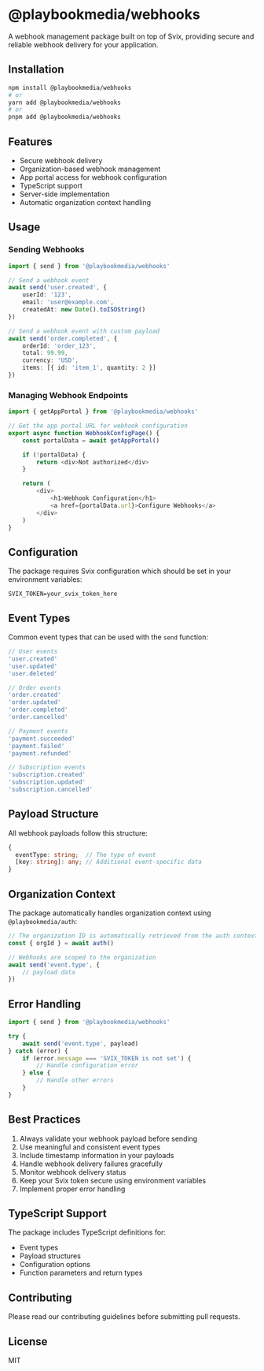# @playbookmedia/webhooks

A webhook management package built on top of Svix, providing secure and reliable webhook delivery for your application.

## Installation

```bash
npm install @playbookmedia/webhooks
# or
yarn add @playbookmedia/webhooks
# or
pnpm add @playbookmedia/webhooks
```

## Features

- Secure webhook delivery
- Organization-based webhook management
- App portal access for webhook configuration
- TypeScript support
- Server-side implementation
- Automatic organization context handling

## Usage

### Sending Webhooks

```typescript
import { send } from '@playbookmedia/webhooks'

// Send a webhook event
await send('user.created', {
    userId: '123',
    email: 'user@example.com',
    createdAt: new Date().toISOString()
})

// Send a webhook event with custom payload
await send('order.completed', {
    orderId: 'order_123',
    total: 99.99,
    currency: 'USD',
    items: [{ id: 'item_1', quantity: 2 }]
})
```

### Managing Webhook Endpoints

```typescript
import { getAppPortal } from '@playbookmedia/webhooks'

// Get the app portal URL for webhook configuration
export async function WebhookConfigPage() {
    const portalData = await getAppPortal()

    if (!portalData) {
        return <div>Not authorized</div>
    }

    return (
        <div>
            <h1>Webhook Configuration</h1>
            <a href={portalData.url}>Configure Webhooks</a>
        </div>
    )
}
```

## Configuration

The package requires Svix configuration which should be set in your environment variables:

```env
SVIX_TOKEN=your_svix_token_here
```

## Event Types

Common event types that can be used with the `send` function:

```typescript
// User events
'user.created'
'user.updated'
'user.deleted'

// Order events
'order.created'
'order.updated'
'order.completed'
'order.cancelled'

// Payment events
'payment.succeeded'
'payment.failed'
'payment.refunded'

// Subscription events
'subscription.created'
'subscription.updated'
'subscription.cancelled'
```

## Payload Structure

All webhook payloads follow this structure:

```typescript
{
  eventType: string;  // The type of event
  [key: string]: any; // Additional event-specific data
}
```

## Organization Context

The package automatically handles organization context using `@playbookmedia/auth`:

```typescript
// The organization ID is automatically retrieved from the auth context
const { orgId } = await auth()

// Webhooks are scoped to the organization
await send('event.type', {
    // payload data
})
```

## Error Handling

```typescript
import { send } from '@playbookmedia/webhooks'

try {
    await send('event.type', payload)
} catch (error) {
    if (error.message === 'SVIX_TOKEN is not set') {
        // Handle configuration error
    } else {
        // Handle other errors
    }
}
```

## Best Practices

1. Always validate your webhook payload before sending
2. Use meaningful and consistent event types
3. Include timestamp information in your payloads
4. Handle webhook delivery failures gracefully
5. Monitor webhook delivery status
6. Keep your Svix token secure using environment variables
7. Implement proper error handling

## TypeScript Support

The package includes TypeScript definitions for:

- Event types
- Payload structures
- Configuration options
- Function parameters and return types

## Contributing

Please read our contributing guidelines before submitting pull requests.

## License

MIT
